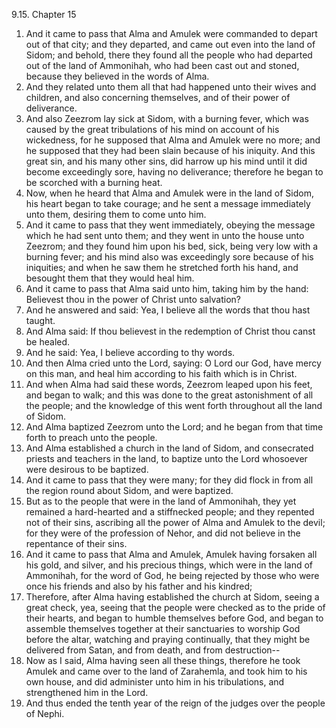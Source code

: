 9.15. Chapter 15
1. And it came to pass that Alma and Amulek were commanded to depart out of that city; and they departed, and came out even into the land of Sidom; and behold, there they found all the people who had departed out of the land of Ammonihah, who had been cast out and stoned, because they believed in the words of Alma.
2. And they related unto them all that had happened unto their wives and children, and also concerning themselves, and of their power of deliverance.
3. And also Zeezrom lay sick at Sidom, with a burning fever, which was caused by the great tribulations of his mind on account of his wickedness, for he supposed that Alma and Amulek were no more; and he supposed that they had been slain because of his iniquity. And this great sin, and his many other sins, did harrow up his mind until it did become exceedingly sore, having no deliverance; therefore he began to be scorched with a burning heat.
4. Now, when he heard that Alma and Amulek were in the land of Sidom, his heart began to take courage; and he sent a message immediately unto them, desiring them to come unto him.
5. And it came to pass that they went immediately, obeying the message which he had sent unto them; and they went in unto the house unto Zeezrom; and they found him upon his bed, sick, being very low with a burning fever; and his mind also was exceedingly sore because of his iniquities; and when he saw them he stretched forth his hand, and besought them that they would heal him.
6. And it came to pass that Alma said unto him, taking him by the hand: Believest thou in the power of Christ unto salvation?
7. And he answered and said: Yea, I believe all the words that thou hast taught.
8. And Alma said: If thou believest in the redemption of Christ thou canst be healed.
9. And he said: Yea, I believe according to thy words.
10. And then Alma cried unto the Lord, saying: O Lord our God, have mercy on this man, and heal him according to his faith which is in Christ.
11. And when Alma had said these words, Zeezrom leaped upon his feet, and began to walk; and this was done to the great astonishment of all the people; and the knowledge of this went forth throughout all the land of Sidom.
12. And Alma baptized Zeezrom unto the Lord; and he began from that time forth to preach unto the people.
13. And Alma established a church in the land of Sidom, and consecrated priests and teachers in the land, to baptize unto the Lord whosoever were desirous to be baptized.
14. And it came to pass that they were many; for they did flock in from all the region round about Sidom, and were baptized.
15. But as to the people that were in the land of Ammonihah, they yet remained a hard-hearted and a stiffnecked people; and they repented not of their sins, ascribing all the power of Alma and Amulek to the devil; for they were of the profession of Nehor, and did not believe in the repentance of their sins.
16. And it came to pass that Alma and Amulek, Amulek having forsaken all his gold, and silver, and his precious things, which were in the land of Ammonihah, for the word of God, he being rejected by those who were once his friends and also by his father and his kindred;
17. Therefore, after Alma having established the church at Sidom, seeing a great check, yea, seeing that the people were checked as to the pride of their hearts, and began to humble themselves before God, and began to assemble themselves together at their sanctuaries to worship God before the altar, watching and praying continually, that they might be delivered from Satan, and from death, and from destruction--
18. Now as I said, Alma having seen all these things, therefore he took Amulek and came over to the land of Zarahemla, and took him to his own house, and did administer unto him in his tribulations, and strengthened him in the Lord.
19. And thus ended the tenth year of the reign of the judges over the people of Nephi.

